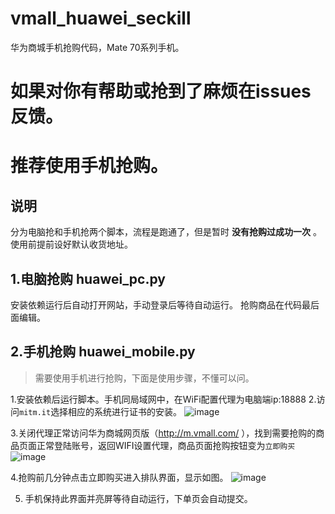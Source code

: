 # vmall_huawei_seckill
华为商城手机抢购代码，Mate 70系列手机。
# 如果对你有帮助或抢到了麻烦在issues反馈。
# 推荐使用手机抢购。
## 说明
分为电脑抢和手机抢两个脚本，流程是跑通了，但是暂时 __没有抢购过成功一次__ 。
使用前提前设好默认收货地址。

## 1.电脑抢购 huawei_pc.py
安装依赖运行后自动打开网站，手动登录后等待自动运行。
抢购商品在代码最后面编辑。
## 2.手机抢购 huawei_mobile.py
> 需要使用手机进行抢购，下面是使用步骤，不懂可以问。

1.安装依赖后运行脚本。手机同局域网中，在WiFi配置代理为电脑端ip:18888
2.访问`mitm.it`选择相应的系统进行证书的安装。
![image](https://github.com/user-attachments/assets/a00b5525-701a-46a1-b905-e773b11d7768)

3.关闭代理正常访问华为商城网页版（http://m.vmall.com/ ），找到需要抢购的商品页面正常登陆账号，返回WIFI设置代理，商品页面抢购按钮变为`立即购买`
![image](https://github.com/user-attachments/assets/d2085e08-c23d-4597-bd14-f40938da7387)

4.抢购前几分钟点击立即购买进入排队界面，显示如图。
![image](https://github.com/user-attachments/assets/032fa076-2f0d-4ae3-8226-6068a36c5eab)

5. 手机保持此界面并亮屏等待自动运行，下单页会自动提交。
